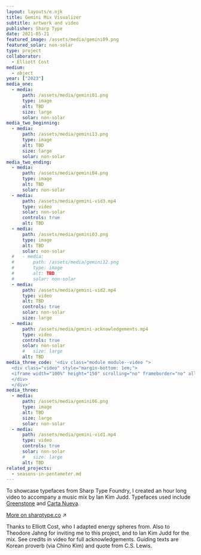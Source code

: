 ```yaml
---
layout: layouts/e.njk
title: Gemini Mix Visualizer
subtitle: artwork and video
publisher: Sharp Type
date: 2021-05-21
featured_image: /assets/media/gemini09.png
featured_solar: non-solar
type: project
collaborator:
  - Elliott Cost
medium:
  - object
year: ["2023"]
media_one:
  - media:
      path: /assets/media/gemini01.png
      type: image
      alt: TBD
      size: large
      solar: non-solar
media_two_beginning:
  - media:
      path: /assets/media/gemini13.png
      type: image
      alt: TBD
      size: large
      solar: non-solar
media_two_ending:
  - media:
      path: /assets/media/gemini04.png
      type: image
      alt: TBD
      solar: non-solar
  - media:
      path: /assets/media/gemini-vid3.mp4
      type: video
      solar: non-solar
      controls: true
      alt: TBD
  - media:
      path: /assets/media/gemini03.png
      type: image
      alt: TBD
      solar: non-solar
  #   - media:
  #       path: /assets/media/gemini12.png
  #       type: image
  #       alt: TBD
  #       solar: non-solar
  - media:
      path: /assets/media/gemini-vid2.mp4
      type: video
      alt: TBD
      controls: true
      solar: non-solar
      size: large
  - media:
      path: /assets/media/gemini-acknowledgements.mp4
      type: video
      controls: true
      solar: non-solar
      #   size: large
      alt: TBD
media_three_code: '<div class="module module--video ">
  <div class="video" style="margin-bottom: 1em;">
  <iframe width="100%" height="150" scrolling="no" frameborder="no" allow="autoplay" src="https://w.soundcloud.com/player/?url=https%3A//api.soundcloud.com/tracks/1520823301&color=%23ff5500&auto_play=false&hide_related=false&show_comments=true&show_user=true&show_reposts=false&show_teaser=true&visual=true"></iframe>
  </div>
  </div>'
media_three:
  - media:
      path: /assets/media/gemini06.png
      type: image
      alt: TBD
      size: large
      solar: non-solar
  - media:
      path: /assets/media/gemini-vid1.mp4
      type: video
      controls: true
      solar: non-solar
      #   size: large
      alt: TBD
related_projects:
  - seasons-in-pentameter.md
---
```


To showcase typefaces from Sharp Type Foundry, I created an hour long video to accompany a music mix by Ian Kim Judd. Typefaces used include <a href="https://sharptype.co/typefaces/greenstone/">Greenstone</a> and <a href="https://sharptype.co/typefaces/carta-nueva/">Carta Nueva</a>.

<a href="https://sharptype.co/news/sharp-fm-008-IanKimJudd-gemini-23" target="_blank">More on sharptype.co</a> ↗

<div class="small-text">Thanks to Elliott Cost, who I adapted energy spheres from. Also to Theodore Jahng for inviting me to this project, and to Ian Kim Judd for the mix. See credits in video for full acknowledgements. Guiding texts are Korean proverb (via Chino Kim) and quote from C.S. Lewis.</div>
